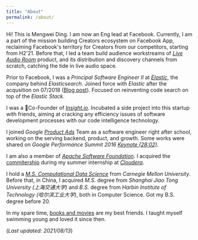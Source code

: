 ```yaml
---
title: "About"
permalink: /about/
---
```


Hi! This is Mengwei Ding. I am now an Eng lead at Facebook. Currently, I am a part of the mission
building Creators ecosystem on Facebook App, reclaiming Facebook's territory for Creators from our competitors, starting from H2'21.
Before that, I led a team build audience workstreams of [*Live Audio Room*](https://about.fb.com/news/2021/06/live-audio-rooms-and-podcasts-on-facebook/) product, and its distribution and discovery channels from scratch, catching the tide in live audio space.

Prior to Facebook, I was a *Principal Software Engineer II* at [*Elastic*](https://elastic.co), the company
behind *Elasticsearch*. Joined force with *Elastic* after the acqusition on 07/2018
 ([Blog post](https://www.elastic.co/blog/welcome-insight-io-to-the-elastic-team)).
Focused on reinventing code search on top of the *Elastic Stack*.

I was a Co-Founder of [*Insight.io*](https://insight.io). Incubated a side project into this startup with friends, aiming
at cracking any efficiency issues of software development processes with our code intelligence technology.

I joined *Google* [*Product Ads*](https://www.google.com/retail/solutions/) Team as a software engineer
right after school, working on the serving backend, product, and growth.
Some works were shared on *Google Performance Summit 2016 [Keynote (28:02)](https://www.youtube.com/watch?v=JW1LS94wLJw)*.

I am also a member of [*Apache Software Foundation*](https://apache.org). I acquired the
[commitership](http://people.apache.org/committer-index.html#mengwei) during my summer internship at
[*Cloudera*](https://cloudera.com).

I hold a *[M.S. Computational Data Science](https://mcds.cs.cmu.edu/)*
from *Carnegie Mellon University*. Before that, in China, I acquired *M.S.* degree from *Shanghai Jiao Tong University
(上海交通大学)* and *B.S.* degree from *Harbin Institute of Technology
(哈尔滨工业大学)*, both in Computer Science. Got my B.S. degree before 20.

In my spare time, [books and movies](https://www.douban.com/people/lennard/)
are my best friends. I taught myself swimming young and loved it since then.

(*Last updated: 2021/08/13*)